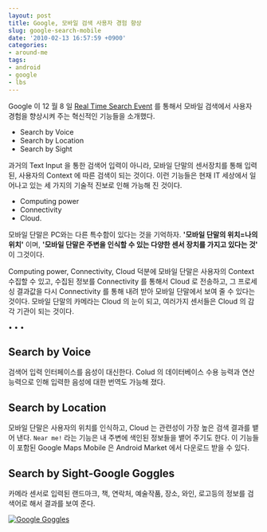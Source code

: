 ```yaml
---
layout: post
title: Google, 모바일 검색 사용자 경험 향상
slug: google-search-mobile
date: '2010-02-13 16:57:59 +0900'
categories:
- around-me
tags:
- android
- google
- lbs
---
```


Google 이 12 월 8 일 [Real Time Search Event](http://googlemobile.blogspot.com/2009/12/mobile-search-for-new-era-voice.html) 를 통해서 모바일 검색에서 사용자 경험을 향상시켜 주는 혁신적인 기능들을 소개했다.

- Search by Voice
- Search by Location
- Search by Sight

과거의 Text Input 을 통한 검색어 입력이 아니라, 모바일 단말의 센서장치를 통해 입력된, 사용자의 Context 에 따른 검색이 되는 것이다. 이런 기능들은 현재 IT 세상에서 일어나고 있는 세 가지의 기술적 진보로 인해 가능해 진 것이다.

- Computing power
- Connectivity
- Cloud.

모바일 단말은 PC와는 다른 특수함이 있다는 것을 기억하자. **'모바일 단말의 위치=나의 위치'** 이며, **'모바일 단말은 주변을 인식할 수 있는 다양한 센서 장치를 가지고 있다는 것'** 이 그것이다.

Computing power, Connectivity, Cloud 덕분에 모바일 단말은 사용자의 Context 수집할 수 있고, 수집된 정보를 Connectivity 를 통해서 Cloud 로 전송하고, 그 프로세싱 결과값을 다시 Connectivity 를 통해 내려 받아 모바일 단말에서 보여 줄 수 있다는 것이다. 모바일 단말의 카메라는 Cloud 의 눈이 되고, 여러가지 센서들은 Cloud 의 감각 기관이 되는 것이다.
 
<!--more-->
<div class="spacer">• • •</div>

## Search by Voice

검색어 입력 인터페이스를 음성이 대신한다. Colud 의 데이터베이스 수용 능력과 연산 능력으로 인해 입력한 음성에 대한 번역도 가능해 졌다.

## Search by Location

모바일 단말은 사용자의 위치를 인식하고, Cloud 는 관련성이 가장 높은 검색 결과를 뱉어 낸다. `Near me!` 라는 기능은 내 주변에 색인된 정보들을 뱉어 주기도 한다. 이 기능들이 포함된 Google Maps Mobile 은 Android Market 에서 다운로드 받을 수 있다.

## Search by Sight-Google Goggles

카메라 센서로 입력된 랜드마크, 책, 연락처, 예술작품, 장소, 와인, 로고등의 정보를 검색어로 해서 결과를 보여 준다.

[![Google Goggles](http://img.youtube.com/vi/Hhgfz0zPmH4/0.jpg)](http://www.youtube.com/watch?v=Hhgfz0zPmH4)
